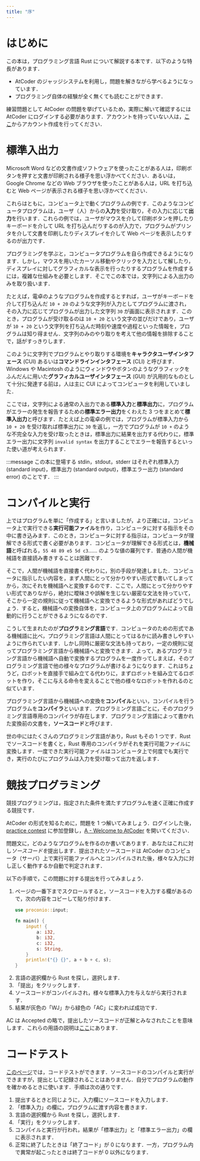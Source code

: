 ```yaml
---
title: "序"
---
```


# はじめに

この本は，プログラミング言語 Rust について解説する本です．以下のような特長があります．
- AtCoder のジャッジシステムを利用し，問題を解きながら学べるようになっています．
- プログラミング自体の経験が全く無くても読むことができます．

練習問題として AtCoder の問題を挙げているため，実際に解いて確認するには AtCoder にログインする必要があります．アカウントを持っていない人は，[ここ](https://atcoder.jp/register)からアカウント作成を行ってください．

# 標準入出力
Microsoft Word などの文書作成ソフトウェアを使ったことがある人は，印刷ボタンを押すと文書が印刷される様子を思い浮かべてください．あるいは，Google Chrome などの Web ブラウザを使ったことがある人は，URL を打ち込むと Web ページが表示される様子を思い浮かべてください．

これらはともに，コンピュータ上で動くプログラムの例です．このようなコンピュータプログラムは，ユーザ（人）からの**入力**を受け取り，その入力に応じて**出力**を行います．これらの例では，ユーザがマウスを介して印刷ボタンを押したりキーボードを介して URL を打ち込んだりするのが入力で，プログラムがプリンタを介して文書を印刷したりディスプレイを介して Web ページを表示したりするのが出力です．

プログラミングを学ぶと，コンピュータプログラムを自ら作成できるようになります．しかし，マウスを用いたカーソル移動やクリックを入力として解したり，ディスプレイに対してグラフィカルな表示を行ったりするプログラムを作成するには，複雑な仕組みを必要とします．そこでこの本では，文字列による入出力のみを取り扱います．

たとえば，電卓のようなプログラムを作成するとすれば，ユーザがキーボードを介して打ち込んだ `10 + 20` のような文字列が入力としてプログラムに渡され，その入力に応じてプログラムが出力した文字列 `30` が画面に表示されます．このとき，プログラムが受け取るのは `10 + 20` という文字の並びだけであり，ユーザが `10 + 20` という文字列を打ち込んだ時刻や速度や過程といった情報を，プログラムは知り得ません．文字列のみのやり取りを考えて他の情報を排除することで，話がすっきりします．

このように文字列でプログラムとやり取りする環境を**キャラクタユーザインタフェース** (CUI) あるいは**コマンドラインインタフェース** (CLI) と呼びます．Windows や Macintosh のようにウィンドウやボタンのようなグラフィックをふんだんに用いた**グラフィカルユーザインタフェース** (GUI) が汎用的なものとして十分に発達する前は，人は主に CUI によってコンピュータを利用していました．

ここでは，文字列による通常の入出力である**標準入力**と**標準出力**に，プログラムがエラーの発生を報告するための**標準エラー出力**をくわえた 3 つをまとめて**標準入出力**と呼びます．たとえば上の電卓の例では，プログラムが標準入力から `10 + 20` を受け取れば標準出力に `30` を返し，一方でプログラムが `10 +` のような不完全な入力を受け取ったときは，標準出力に結果を出力する代わりに，標準エラー出力に文字列 `invalid syntax` を出力することでエラーを報告するといった使い道が考えられます．

:::message
この本に登場する stdin，stdout，stderr はそれぞれ標準入力 (standard input)，標準出力 (standard output)，標準エラー出力 (standard error) のことです．
:::

# コンパイルと実行
上ではプログラムを単に「作成する」と言いましたが，より正確には，コンピュータ上で実行できる**実行可能ファイル**を作り，コンピュータに対する指示をその中に書き込みます．このとき，コンピュータに対する指示は，コンピュータが理解できる形式で書く必要があります．コンピュータが理解できる形式とは，**機械語**と呼ばれる，`55 48 89 e5 5d c3`…… のような値の羅列です．普通の人間が機械語を直接読み書きすることは困難です．

そこで，人間が機械語を直接書く代わりに，別の手段が発達しました．コンピュータに指示したい内容を，まず人間にとって分かりやすい形式で書いてしまってから，次にそれを機械語へと変換するのです．ここで，人間にとって分かりやすい形式でありながら，絶対に曖昧さや誤解を生じない厳密な文法を持っていて，そこから一定の規則に従って機械語へと変換できるような形式があればどうでしょう．すると，機械語への変換自体を，コンピュータ上のプログラムによって自動的に行うことができるようになるのです．

こうして生まれたのが**プログラミング言語**です．コンピュータのための形式である機械語に比べ，プログラミング言語は人間にとってはるかに読み書きしやすいように作られています．しかし同時に厳密な文法も持っており，一定の規則に従ってプログラミング言語から機械語へと変換できます．よって，あるプログラミング言語から機械語へ自動で変換するプログラムを一度作ってしまえば，そのプログラミング言語で他の様々なプログラムが書けるようになります．これはちょうど，ロボットを直接手で組み立てる代わりに，まずロボットを組み立てるロボットを作り，そこに与える命令を変えることで他の様々なロボットを作れるのと似ています．

プログラミング言語から機械語への変換を**コンパイル**といい，コンパイルを行うプログラムを**コンパイラ**といいます．プログラミング言語ごとに，そのプログラミング言語専用のコンパイラが存在します．プログラミング言語によって書かれた変換前の文書を，**ソースコード**と呼びます．

世の中にはたくさんのプログラミング言語があり，Rust もその 1 つです．Rust でソースコードを書くと，Rust 専用のコンパイラがそれを実行可能ファイルに変換します．一度できた実行可能ファイルはコンピュータ上で何度でも実行でき，実行のたびにプログラムは入力を受け取って出力を返します．


# 競技プログラミング

競技プログラミングは，指定された条件を満たすプログラムを速く正確に作成する競技です．
<!-- TODO: ここでジャッジシステムやテストケースの仕組みを簡単に述べる）-->

AtCoder の形式を知るために，問題を 1 つ解いてみましょう．ログインした後，[practice contest](https://atcoder.jp/contests/practice) に参加登録し，[A - Welcome to AtCoder](https://atcoder.jp/contests/practice/tasks/practice_1) を開いてください．

問題文に，どのようなプログラムを作るのか書いてあります．あなたはこれに対し*ソースコードを*提出します．提出されたソースコードは AtCoder のコンピュータ（サーバ）上で実行可能ファイルへとコンパイルされた後，様々な入力に対し正しく動作するか自動で判定されます．

以下の手順で，この問題に対する提出を行ってみましょう．

1. ページの一番下までスクロールすると，ソースコードを入力する欄があるので，次の内容をコピーして貼り付けます．
   ```rust
   use proconio::input;
   
   fn main() {
       input! {
           a: i32,
           b: i32,
           c: i32,
           s: String,
       }
       println!("{} {}", a + b + c, s);
   }
   ```
1. 言語の選択欄から Rust を探し，選択します．
1. 「提出」をクリックします．
1. ソースコードがコンパイルされ，様々な標準入力を与えながら実行されます．
1. 結果が灰色の「WJ」から緑色の「AC」に変われば成功です．

AC は Accepted の略で，提出したソースコードが正解とみなされたことを意味します．これらの用語の説明は[ここ](https://atcoder.jp/contests/practice/glossary)にあります．

# コードテスト
[このページ](https://atcoder.jp/contests/practice/custom_test)では，コードテストができます．ソースコードのコンパイルと実行ができますが，提出として記録されることはありません．自分でプログラムの動作を確かめるときに使います．手順は次の通りです．

1. 提出するときと同じように，入力欄にソースコードを入力します．
1. 「標準入力」の欄に，プログラムに渡す内容を書きます．
1. 言語の選択欄から Rust を探し，選択します．
1. 「実行」をクリックします．
1. コンパイルと実行が行われ，結果が「標準出力」と「標準エラー出力」の欄に表示されます．
1. 正常に終了したときは「終了コード」が 0 になります．一方，プログラム内で異常が起こったときは終了コードが 0 以外になります．
